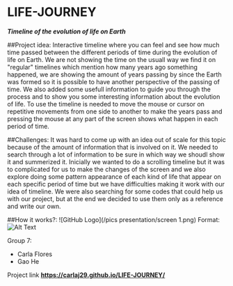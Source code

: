 # LIFE-JOURNEY
**_Timeline of the evolution of life on Earth_**

##Project idea:
Interactive timeline where you can feel and see how much time passed between the different periods of time during the evolution of life on Earth. We are not showing the time on the usuall way we find it on "regular" timelines which mention how many years ago something happened, we are showing the amount of years passing by since the Earth was formed so it is possible to have another perspective of the passing of time. We also added some usefull information to guide you through the process and to show you some interesting information about the evolution of life. To use the timeline is needed to move the mouse or cursor on repetitive movements from one side to another to make the years pass and pressing the mouse at any part of the screen shows what happen in each period of time.

##Challenges:
It was hard to come up with an idea out of scale for this topic because of the amount of information that is involved on it. We needed to search through a lot of information to be sure in which way we shoudl show it and summerized it. Inicially we wanted to do a scrolling timeline but it was to complicated for us to make the changes of the screen and we also explore doing some pattern appearance of each kind of life that appear on each specific period of time but we have difficulties making it work with our idea of timeline. We were also searching for some codes that could help us with our project, but at the end we decided to use them only as a reference and write our own.


##How it works?:
![GitHub Logo](/pics presentation/screen 1.png)
Format: ![Alt Text](url)

Group 7:

* Carla Flores
* Gao He

Project link
**https://carlaj29.github.io/LIFE-JOURNEY/**
